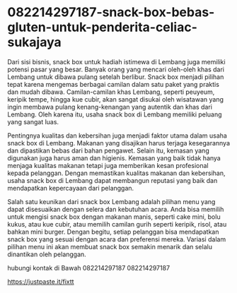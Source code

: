 # 082214297187-snack-box-bebas-gluten-untuk-penderita-celiac-sukajaya
Dari sisi bisnis, snack box untuk hadiah istimewa di Lembang juga memiliki potensi pasar yang besar. Banyak orang yang mencari oleh-oleh khas dari Lembang untuk dibawa pulang setelah berlibur. Snack box menjadi pilihan tepat karena mengemas berbagai camilan dalam satu paket yang praktis dan mudah dibawa. Camilan-camilan khas Lembang, seperti peuyeum, keripik tempe, hingga kue cubir, akan sangat disukai oleh wisatawan yang ingin membawa pulang kenang-kenangan yang autentik dan khas dari Lembang. Oleh karena itu, usaha snack box di Lembang memiliki peluang yang sangat luas.

Pentingnya kualitas dan kebersihan juga menjadi faktor utama dalam usaha snack box di Lembang. Makanan yang disajikan harus terjaga kesegarannya dan dipastikan bebas dari bahan pengawet. Selain itu, kemasan yang digunakan juga harus aman dan higienis. Kemasan yang baik tidak hanya menjaga kualitas makanan tetapi juga memberikan kesan profesional kepada pelanggan. Dengan memastikan kualitas makanan dan kebersihan, usaha snack box di Lembang dapat membangun reputasi yang baik dan mendapatkan kepercayaan dari pelanggan.

Salah satu keunikan dari snack box Lembang adalah pilihan menu yang dapat disesuaikan dengan selera dan kebutuhan acara. Anda bisa memilih untuk mengisi snack box dengan makanan manis, seperti cake mini, bolu kukus, atau kue cubir, atau memilih camilan gurih seperti keripik, risol, atau bahkan mini burger. Dengan begitu, setiap pelanggan bisa mendapatkan snack box yang sesuai dengan acara dan preferensi mereka. Variasi dalam pilihan menu ini akan membuat snack box semakin menarik dan selalu dinantikan oleh pelanggan.

hubungi kontak di Bawah
082214297187
082214297187

 https://justpaste.it/fixtt
